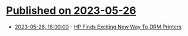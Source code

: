 # [Published on 2023-05-26](index.md)

* [2023-05-26, 16:00:00](https://hardware.slashdot.org/story/23/05/26/1528231/hp-finds-exciting-new-way-to-drm-printers?utm_source=rss1.0mainlinkanon&utm_medium=feed) - [HP Finds Exciting New Way To DRM Printers](https://hardware.slashdot.org/story/23/05/26/1528231/hp-finds-exciting-new-way-to-drm-printers?utm_source=rss1.0mainlinkanon&utm_medium=feed)
